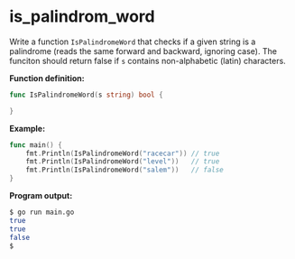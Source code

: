 # is_palindrom_word


Write a function `IsPalindromeWord` that checks if a given string is a palindrome (reads the same forward and backward, ignoring case). The funciton should return false if `s` contains non-alphabetic (latin) characters.

**Function definition:**

```go
func IsPalindromeWord(s string) bool {

}
```

**Example:**

```go
func main() {
    fmt.Println(IsPalindromeWord("racecar")) // true
    fmt.Println(IsPalindromeWord("level"))   // true
    fmt.Println(IsPalindromeWord("salem"))   // false
}
```

**Program output:**

```sh
$ go run main.go
true
true
false
$
```
